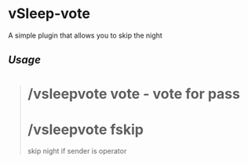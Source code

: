# vSleep-vote
A simple plugin that allows you to skip the night

## ***Usage***

># /vsleepvote vote - vote for pass
> 
># /vsleepvote fskip
> skip night if sender is operator